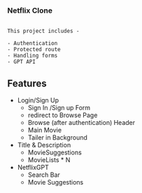 ### Netflix Clone

```

This project includes -

- Authentication 
- Protected route
- Handling forms
- GPT API 

```

## Features

- Login/Sign Up
    - Sign In /Sign up Form
    - redirect to Browse Page
     - Browse (after authentication)
 Header
     - Main Movie
     - Tailer in Background
- Title & Description
     - MovieSuggestions
     - MovieLists * N
- NetflixGPT
     - Search Bar
     - Movie Suggestions
